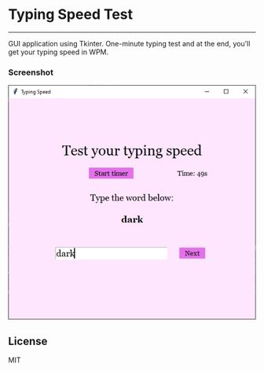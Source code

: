 # Typing Speed Test
***
GUI application using Tkinter. One-minute typing test and at the end, you'll get your typing speed in WPM.

### Screenshot
![Full preview of the page](/app_preview.PNG)

## License
MIT